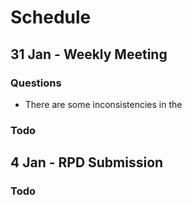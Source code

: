 # Schedule

## 31 Jan - Weekly Meeting
### Questions
- There are some inconsistencies in the
### Todo


## 4 Jan - RPD Submission
### Todo
